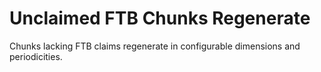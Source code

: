 
Unclaimed FTB Chunks Regenerate
=======

Chunks lacking FTB claims regenerate in configurable dimensions and periodicities.